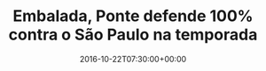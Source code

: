 ---
layout: post
title: "Embalada, Ponte defende 100% 
contra o São Paulo na temporada "
date: 2016-10-22T07:30:00+00:00
external_link: "http://globoesporte.globo.com/sp/campinas-e-regiao/futebol/times/ponte-preta/noticia/2016/10/embalada-ponte-defende-100-contra-o-sao-paulo-na-temporada.html"
categories: news globo.com
---